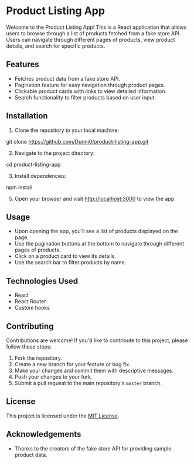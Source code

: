 # Product Listing App

Welcome to the Product Listing App! This is a React application that allows users to browse through a list of products fetched from a fake store API. Users can navigate through different pages of products, view product details, and search for specific products.

## Features

- Fetches product data from a fake store API.
- Pagination feature for easy navigation through product pages.
- Clickable product cards with links to view detailed information.
- Search functionality to filter products based on user input.

## Installation

1. Clone the repository to your local machine:

git clone https://github.com/Dunni0/product-listing-app.git


2. Navigate to the project directory:

cd product-listing-app


3. Install dependencies:

npm install


5. Open your browser and visit [http://localhost:3000](http://localhost:3000) to view the app.

## Usage

- Upon opening the app, you'll see a list of products displayed on the page.
- Use the pagination buttons at the bottom to navigate through different pages of products.
- Click on a product card to view its details.
- Use the search bar to filter products by name.

## Technologies Used

- React
- React Router
- Custom hooks

## Contributing

Contributions are welcome! If you'd like to contribute to this project, please follow these steps:

1. Fork the repository.
2. Create a new branch for your feature or bug fix.
3. Make your changes and commit them with descriptive messages.
4. Push your changes to your fork.
5. Submit a pull request to the main repository's `master` branch.

## License

This project is licensed under the [MIT License](LICENSE).

## Acknowledgements

- Thanks to the creators of the fake store API for providing sample product data.
